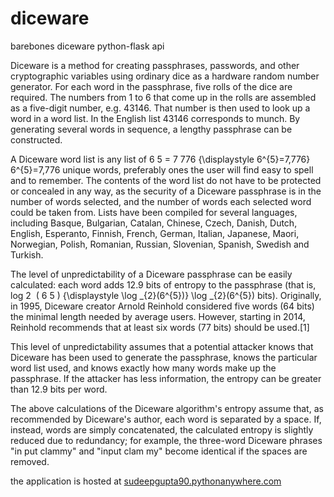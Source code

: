 # diceware
barebones diceware python-flask api

Diceware is a method for creating passphrases, passwords, and other cryptographic variables using ordinary dice as a hardware random number generator. For each word in the passphrase, five rolls of the dice are required. The numbers from 1 to 6 that come up in the rolls are assembled as a five-digit number, e.g. 43146. That number is then used to look up a word in a word list. In the English list 43146 corresponds to munch. By generating several words in sequence, a lengthy passphrase can be constructed.

A Diceware word list is any list of 6 5 = 7 776 {\displaystyle 6^{5}=7\,776} 6^{5}=7\,776 unique words, preferably ones the user will find easy to spell and to remember. The contents of the word list do not have to be protected or concealed in any way, as the security of a Diceware passphrase is in the number of words selected, and the number of words each selected word could be taken from. Lists have been compiled for several languages, including Basque, Bulgarian, Catalan, Chinese, Czech, Danish, Dutch, English, Esperanto, Finnish, French, German, Italian, Japanese, Maori, Norwegian, Polish, Romanian, Russian, Slovenian, Spanish, Swedish and Turkish.

The level of unpredictability of a Diceware passphrase can be easily calculated: each word adds 12.9 bits of entropy to the passphrase (that is, log 2 ⁡ ( 6 5 ) {\displaystyle \log _{2}(6^{5})} \log _{2}(6^{5}) bits). Originally, in 1995, Diceware creator Arnold Reinhold considered five words (64 bits) the minimal length needed by average users. However, starting in 2014, Reinhold recommends that at least six words (77 bits) should be used.[1]

This level of unpredictability assumes that a potential attacker knows that Diceware has been used to generate the passphrase, knows the particular word list used, and knows exactly how many words make up the passphrase. If the attacker has less information, the entropy can be greater than 12.9 bits per word.

The above calculations of the Diceware algorithm's entropy assume that, as recommended by Diceware's author, each word is separated by a space. If, instead, words are simply concatenated, the calculated entropy is slightly reduced due to redundancy; for example, the three-word Diceware phrases "in put clammy" and "input clam my" become identical if the spaces are removed.

the application is hosted at <a href="sudeepgupta90.pythonanywhere.com">sudeepgupta90.pythonanywhere.com</a>